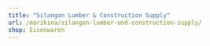 ```yaml
---
title: "Silangan Lumber & Construction Supply"
url: /marikina/silangan-lumber-und-construction-supply/
shop: Eisenwaren
---
```

